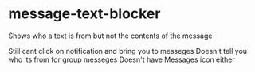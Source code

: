 # message-text-blocker
Shows who a text is from but not the contents of the message 

Still cant click on notification and bring you to messeges
Doesn't tell you who its from for group messeges
Doesn't have Messages icon either
